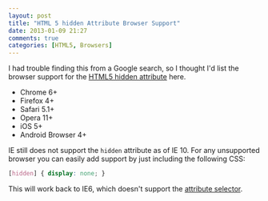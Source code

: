```yaml
---
layout: post
title: "HTML 5 hidden Attribute Browser Support"
date: 2013-01-09 21:27
comments: true
categories: [HTML5, Browsers]
---
```


I had trouble finding this from a Google search, so I thought I'd list the browser support for the [HTML5 hidden attribute](http://www.whatwg.org/specs/web-apps/current-work/multipage/editing.html#the-hidden-attribute) here.

* Chrome 6+
* Firefox 4+
* Safari 5.1+
* Opera 11+
* iOS 5+
* Android Browser 4+

IE still does not support the `hidden` attribute as of IE 10.  For any unsupported browser you can easily add support by just including the following CSS:

``` css Polyfiling the hidden attribute.
[hidden] { display: none; }
```

This will work back to IE6, which doesn't support the [attribute selector](https://developer.mozilla.org/en-US/docs/CSS/Attribute_selectors).
